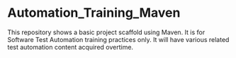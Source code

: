 # Automation_Training_Maven
This repository shows a basic project scaffold using Maven. It is for Software Test Automation training practices only. It will have various related test automation content acquired overtime.

